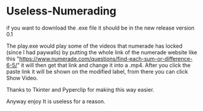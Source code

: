 # Useless-Numerading
 if you want to download the .exe file it should be in the new release version 0.1

 The play.exe would play some of the videos that numerade has locked (since I had paywalls) by putting the whole link of the numerade website like this "https://www.numerade.com/questions/find-each-sum-or-difference-6-5/" it will then get that link and change it into a .mp4. After you click the paste link it will be shown on the modified label, from there you can click Show Video.

 Thanks to Tkinter and Pyperclip for making this way easier.

 Anyway enjoy
 It is useless for a reason.
